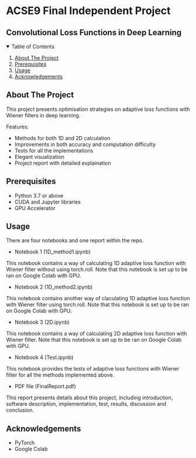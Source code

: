 # ACSE9 Final Independent Project
## Convolutional Loss Functions in Deep Learning 


<!-- TABLE OF CONTENTS -->

<details open="open">
  <summary>Table of Contents</summary>
  <ol>
    <li>
      <a href="#about-the-project">About The Project</a>
    </li>
    <li>
      <a href="#Prerequisites">Prerequisites</a>
    </li>
    <li><a href="#usage">Usage</a></li>
    <li><a href="#acknowledgements">Acknowledgements</a></li>
  </ol>
</details>

<!-- ABOUT THE PROJECT -->

## About The Project

This project presents optimisation strategies on adaptive loss functions with Wiener filters in deep learning.

Features:

* Methods for both 1D and 2D calculation
* Improvements in both accuracy and computation difficulty
* Tests for all the implementations
* Elegant visualization
* Project report with detailed explaination


## Prerequisites

* Python 3.7 or above
* CUDA and Jupyter libraries
* GPU Accelerator

## Usage

There are four notebooks and one report within the repo.

* Notebook 1 (1D_method1.ipynb)

This notebook contains a way of calculating 1D adaptive loss function with Wiener filter without using torch.roll. Note that this notebook is set up to be ran on Google Colab with GPU.

* Notebook 2 (1D_method2.ipynb)

This notebook contains another way of claculating 1D adaptive loss function with Wiener filter using torch.roll. Note that this notebook is set up to be ran on Google Colab with GPU.

* Notebook 3 (2D.ipynb)

This notebook contains a way of calculating 2D adaptive loss function with Wiener filter. Note that this notebook is set up to be ran on Google Colab with GPU.

* Notebook 4 (Test.ipynb)

This notebook provides the tests of adaptive loss functions with Wiener filter for all the methods implemented above. 

* PDF file (FinalReport.pdf)

This report presents details about this project, including introduction, software description, implementation, test, results, discussion and conclusion.


<!-- ACKNOWLEDGEMENTS -->

## Acknowledgements

* PyTorch
* Google Colab
